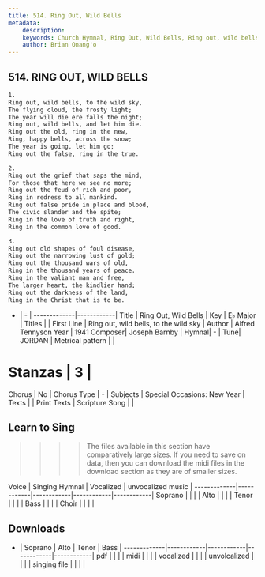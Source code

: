 ```yaml
---
title: 514. Ring Out, Wild Bells
metadata:
    description: 
    keywords: Church Hymnal, Ring Out, Wild Bells, Ring out, wild bells, to the wild sky, 
    author: Brian Onang'o
---
```



## 514. RING OUT, WILD BELLS

```txt
1.
Ring out, wild bells, to the wild sky, 
The flying cloud, the frosty light; 
The year will die ere falls the night; 
Ring out, wild bells, and let him die. 
Ring out the old, ring in the new, 
Ring, happy bells, across the snow; 
The year is going, let him go; 
Ring out the false, ring in the true. 

2.
Ring out the grief that saps the mind, 
For those that here we see no more; 
Ring out the feud of rich and poor, 
Ring in redress to all mankind. 
Ring out false pride in place and blood, 
The civic slander and the spite; 
Ring in the love of truth and right, 
Ring in the common love of good. 

3.
Ring out old shapes of foul disease, 
Ring out the narrowing lust of gold; 
Ring out the thousand wars of old, 
Ring in the thousand years of peace. 
Ring in the valiant man and free, 
The larger heart, the kindlier hand; 
Ring out the darkness of the land, 
Ring in the Christ that is to be.
```

- |   -  |
-------------|------------|
Title | Ring Out, Wild Bells |
Key | E♭ Major |
Titles |  |
First Line | Ring out, wild bells, to the wild sky |
Author | Alfred Tennyson
Year | 1941
Composer| Joseph Barnby |
Hymnal|  - |
Tune| JORDAN |
Metrical pattern | |
# Stanzas | 3 |
Chorus | No |
Chorus Type | - |
Subjects | Special Occasions: New Year |
Texts |  |
Print Texts | 
Scripture Song |  |
  
## Learn to Sing

>>>> The files available in this section have comparatively large sizes. If you need to save on data, then you can download the midi files in the download section as they are of smaller sizes.

Voice |  Singing Hymnal | Vocalized | unvocalized music |
-------------|------------|------------|------------|------------|
Soprano | | | |
Alto | | | |
Tenor | | | |
Bass | | | |
Choir | | | |

## Downloads

- |  Soprano | Alto | Tenor | Bass |
-------------|------------|------------|------------|------------|
pdf | | | |
midi | | | |
vocalized | | | |
unvolcalized | | | |
singing file | | | |
  